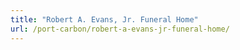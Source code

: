 ```yaml
---
title: "Robert A. Evans, Jr. Funeral Home"
url: /port-carbon/robert-a-evans-jr-funeral-home/
---
```

